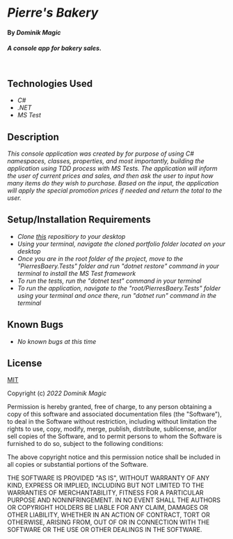 # _Pierre's Bakery_

#### By _**Dominik Magic**_

#### _A console app for bakery sales._<p>&nbsp;</p>  

## Technologies Used

* _C#_
* _.NET_
* _MS Test_

## Description

_This console application was created by for purpose of using C# namespaces, classes, properties, and most importantly, building the application using TDD process with MS Tests. The application will inform the user of current prices and sales, and then ask the user to input how many items do they wish to purchase. Based on the input, the application will apply the special promotion prices if needed and return the total to the user._

## Setup/Installation Requirements

* _Clone [this](https://github.com/dmagic1304/Pierres-Bakery) repositiory to your desktop_
* _Using your terminal, navigate the cloned portfolio folder located on your desktop_
* _Once you are in the root folder of the project, move to the "PierresBaery.Tests" folder and run "dotnet restore" command in your terminal to install the MS Test framework_
* _To run the tests, run the "dotnet test" command in your terminal_
* _To run the application, navigate to the "root/PierresBaery.Tests" folder using your terminal and once there, run "dotnet run" command in the terminal_




## Known Bugs

* _No known bugs at this time_

## License

[MIT](https://choosealicense.com/licenses/mit/)

Copyright (c) _2022_ _Dominik Magic_

Permission is hereby granted, free of charge, to any person obtaining a copy
of this software and associated documentation files (the "Software"), to deal
in the Software without restriction, including without limitation the rights
to use, copy, modify, merge, publish, distribute, sublicense, and/or sell
copies of the Software, and to permit persons to whom the Software is
furnished to do so, subject to the following conditions:

The above copyright notice and this permission notice shall be included in all
copies or substantial portions of the Software.

THE SOFTWARE IS PROVIDED "AS IS", WITHOUT WARRANTY OF ANY KIND, EXPRESS OR
IMPLIED, INCLUDING BUT NOT LIMITED TO THE WARRANTIES OF MERCHANTABILITY,
FITNESS FOR A PARTICULAR PURPOSE AND NONINFRINGEMENT. IN NO EVENT SHALL THE
AUTHORS OR COPYRIGHT HOLDERS BE LIABLE FOR ANY CLAIM, DAMAGES OR OTHER
LIABILITY, WHETHER IN AN ACTION OF CONTRACT, TORT OR OTHERWISE, ARISING FROM,
OUT OF OR IN CONNECTION WITH THE SOFTWARE OR THE USE OR OTHER DEALINGS IN THE
SOFTWARE.